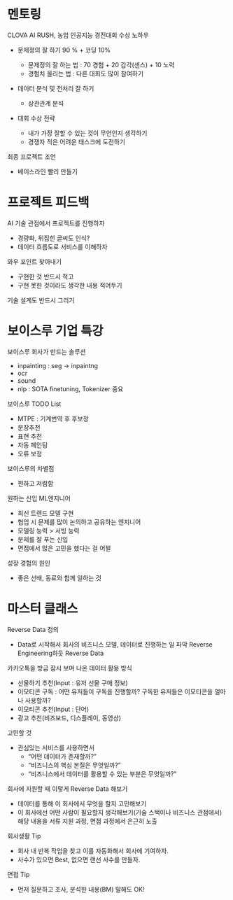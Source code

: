 # 멘토링
CLOVA AI RUSH, 농업 인공지능 경진대회 수상 노하우
- 문제정의 잘 하기 90 % + 코딩 10%
    - 문제정의 잘 하는 법 : 70 경험 + 20 감각(센스) + 10 노력
    - 경험치 올리는 법 : 다른 대회도 많이 참여하기

- 데이터 분석 및 전처리 잘 하기
    - 상관관계 분석

- 대회 수상 전략
    - 내가 가장 잘할 수 있는 것이 무언인지 생각하기
    - 경쟁자 적은 어려운 태스크에 도전하기

최종 프로젝트 조언
- 베이스라인 빨리 만들기


# 프로젝트 피드백

AI 기술 관점에서 프로젝트를 진행하자
- 경량화, 뒤집힌 글씨도 인식? 
- 데이터 흐름도로 서비스를 이해하자

와우 포인트 찾아내기
- 구현한 것 반드시 적고
- 구현 못한 것이라도 생각한 내용 적어두기

기술 설계도 반드시 그리기


# 보이스루 기업 특강

보이스루 회사가 만드는 솔루션
- inpainting : seg -> inpaintng
- ocr
- sound
- nlp : SOTA finetuning, Tokenizer 중요

보이스루 TODO List
- MTPE : 기계번역 후 후보정
- 문장추천
- 표현 추천
- 자동 페인팅
- 오류 보정

보이스루의 차별점
- 편하고 저렴함

원하는 신입 ML엔지니어
- 최신 트렌드 모델 구현
- 협업 시 문제를 많이 논의하고 공유하는 엔지니어
- 모델링 능력 > 서빙 능력
- 문제를 잘 푸는 신입
- 면접에서 많은 고민을 했다는 걸 어필

성장 경험의 원인
- 좋은 선배, 동료와 함께 일하는 것


# 마스터 클래스 

Reverse Data 정의
- Data로 시작해서 회사의 비즈니스 모델, 데이터로 진행하는 일 파악 Reverse Engineering하듯 Reverse Data

카카오톡을 방금 잠시 보며 나온 데이터 활용 방식
- 선물하기 추천(Input : 유저 선물 구매 정보)
- 이모티콘 구독 : 어떤 유저들이 구독을 진행할까? 구독한 유저들은 이모티콘을 얼마나 사용할까?
- 이모티콘 추천(Input : 단어)
- 광고 추천(비즈보드, 디스플레이, 동영상)

고민할 것
- 관심있는 서비스를 사용하면서
    - “어떤 데이터가 존재할까?”
    - “비즈니스의 핵심 본질은 무엇일까?”
    - “비즈니스에서 데이터를 활용할 수 있는 부분은 무엇일까?”

회사에 지원할 때 이렇게 Reverse Data 해보기
- 데이터를 통해 이 회사에서 무엇을 할지 고민해보기
- 이 회사에선 어떤 사람이 필요할지 생각해보기(기술 스택이나 비즈니스 관점에서) 해당 내용을 서류 지원 과정, 면접 과정에서 은근히 노출

회사생활 Tip
- 회사 내 반복 작업을 찾고 이를 자동화해서 회사에 기여하자.
- 사수가 있으면 Best, 없으면 랜선 사수를 만들자.

면접 Tip
- 먼저 질문하고 조사, 분석한 내용(BM) 말해도 OK!